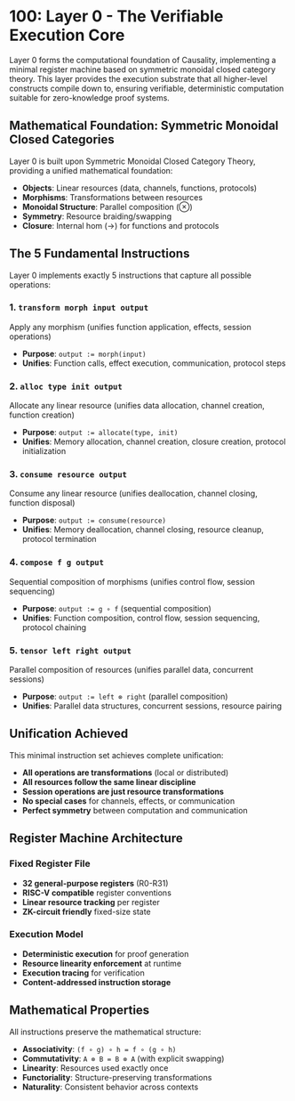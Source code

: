 # 100: Layer 0 - The Verifiable Execution Core

Layer 0 forms the computational foundation of Causality, implementing a minimal register machine based on symmetric monoidal closed category theory. This layer provides the execution substrate that all higher-level constructs compile down to, ensuring verifiable, deterministic computation suitable for zero-knowledge proof systems.

## Mathematical Foundation: Symmetric Monoidal Closed Categories

Layer 0 is built upon Symmetric Monoidal Closed Category Theory, providing a unified mathematical foundation:

- **Objects**: Linear resources (data, channels, functions, protocols)
- **Morphisms**: Transformations between resources  
- **Monoidal Structure**: Parallel composition (⊗)
- **Symmetry**: Resource braiding/swapping
- **Closure**: Internal hom (→) for functions and protocols

## The 5 Fundamental Instructions

Layer 0 implements exactly 5 instructions that capture all possible operations:

### 1. `transform morph input output`
Apply any morphism (unifies function application, effects, session operations)
- **Purpose**: `output := morph(input)`
- **Unifies**: Function calls, effect execution, communication, protocol steps

### 2. `alloc type init output`  
Allocate any linear resource (unifies data allocation, channel creation, function creation)
- **Purpose**: `output := allocate(type, init)`
- **Unifies**: Memory allocation, channel creation, closure creation, protocol initialization

### 3. `consume resource output`
Consume any linear resource (unifies deallocation, channel closing, function disposal)
- **Purpose**: `output := consume(resource)`  
- **Unifies**: Memory deallocation, channel closing, resource cleanup, protocol termination

### 4. `compose f g output`
Sequential composition of morphisms (unifies control flow, session sequencing)
- **Purpose**: `output := g ∘ f` (sequential composition)
- **Unifies**: Function composition, control flow, session sequencing, protocol chaining

### 5. `tensor left right output`
Parallel composition of resources (unifies parallel data, concurrent sessions)
- **Purpose**: `output := left ⊗ right` (parallel composition)
- **Unifies**: Parallel data structures, concurrent sessions, resource pairing

## Unification Achieved

This minimal instruction set achieves complete unification:

- **All operations are transformations** (local or distributed)
- **All resources follow the same linear discipline**
- **Session operations are just resource transformations**
- **No special cases** for channels, effects, or communication
- **Perfect symmetry** between computation and communication

## Register Machine Architecture

### Fixed Register File
- **32 general-purpose registers** (R0-R31)
- **RISC-V compatible** register conventions
- **Linear resource tracking** per register
- **ZK-circuit friendly** fixed-size state

### Execution Model
- **Deterministic execution** for proof generation
- **Resource linearity enforcement** at runtime
- **Execution tracing** for verification
- **Content-addressed instruction storage**

## Mathematical Properties

All instructions preserve the mathematical structure:

- **Associativity**: `(f ∘ g) ∘ h = f ∘ (g ∘ h)`
- **Commutativity**: `A ⊗ B = B ⊗ A` (with explicit swapping)
- **Linearity**: Resources used exactly once
- **Functoriality**: Structure-preserving transformations
- **Naturality**: Consistent behavior across contexts
